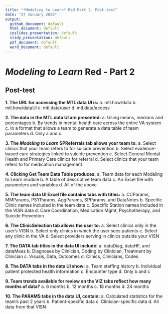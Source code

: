 ```yaml
---
title: "*Modeling to Learn* Red Part 2. Post-test"
date: "27 January 2020"
output: 
  github_document: default
  html_document: default
  ioslides_presentation: default
  slidy_presentation: default
  pdf_document: default
  word_document: default
---
```



# *Modeling to Learn* Red - Part 2
<!-- MTL Logo, HTML img tag -->

## Post-test	
 
**1.	The URL for accessing the MTL data UI is:**
  a.	mtl.how/data
  b.	mtl.how/dataUI
  c.	mtl.data/user
  d.	mtl.data/access

**2.	The data in the MTL data UI are presented:**
  a.	Using means, medians and percentages
  b.	By trends in mental health care across the entire VA system
  c.	In a format that allows a team to generate a data table of team parameters
  d.	Only a and c

**3.	The *Modeling to Learn* SPReferrals tab allows your team to:**
  a.	Select clinics that your team refers to for suicide prevention
  b.	Select evidence-based care strategies linked to suicide prevention
  c.	Select General Mental Health and Primary Care clinics for referral
  d.	Select clinics that your team refers to for medication management

**4.	Clicking Get Team Data Table produces:**
  a.	Team data for each Modeling to Learn module
  b.	A table of descriptive team data
  c.	An Excel file with parameters and variables 
  d.	All of the above

**5.	The team data UI Excel file contains tabs with titles:**
  a.	CCParams, MMParams, PSYParams, AggParams, SPParams, and DataNotes
  b.	Specific Clinic names included in the team data
  c.	Specific Station names included in the VISN data 
  d.	Care Coordination, Medication Mgmt, Psychotherapy, and Suicide Prevention

**6.	The ClinicSelection tab allows the user to:**
  a.	Select clinics only in the user’s VISN 
  b.	Select only clinics in which the user sees patients
  c.	Select any clinic in the VA
  d.	Select providers serving in clinics outside your VISN

**7.	The DATA tab titles in the data UI include:**
  a.	dataDiag, dataHF, and dataMeas 
  b.	Diagnoses by Clinician, Coding by Clinician, Treatment by Clinician
  c.	Visuals, Data, Outcomes
  d.	Clinics, Clinicians, Codes

**8.	The DATA tabs in the data UI show:**
  a.	Team staffing history
  b.	Individual patient protected health information
  c.	Encounter type
  d.	Only b and c

**9.	Team trends available for review on the VIZ tabs reflect how many months of data?**
  a.	6 months
  b.	12 months
  c.	18 months
  d.	24 months

**10.	The PARAMS tabs in the data UI, contain:**
  a.	Calculated statistics for the team’s past 2 years
  b.	Patient-specific data
  c.	Clinician-specific data
  d.	All data from that VISN
	
